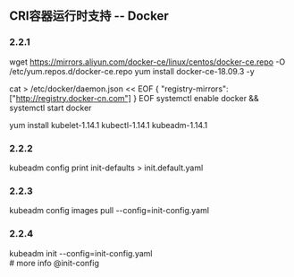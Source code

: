 

## CRI容器运行时支持 -- Docker

### 2.2.1
wget https://mirrors.aliyun.com/docker-ce/linux/centos/docker-ce.repo -O /etc/yum.repos.d/docker-ce.repo
yum install docker-ce-18.09.3 -y

cat >  /etc/docker/daemon.json  << EOF
{
  "registry-mirrors": ["http://registry.docker-cn.com"]
}
EOF
systemctl enable docker && systemctl start docker



yum install kubelet-1.14.1  kubectl-1.14.1 kubeadm-1.14.1

### 2.2.2
kubeadm config print init-defaults > init.default.yaml

### 2.2.3
kubeadm config images pull --config=init-config.yaml

### 2.2.4
kubeadm init --config=init-config.yaml  
	# more info @init-config
